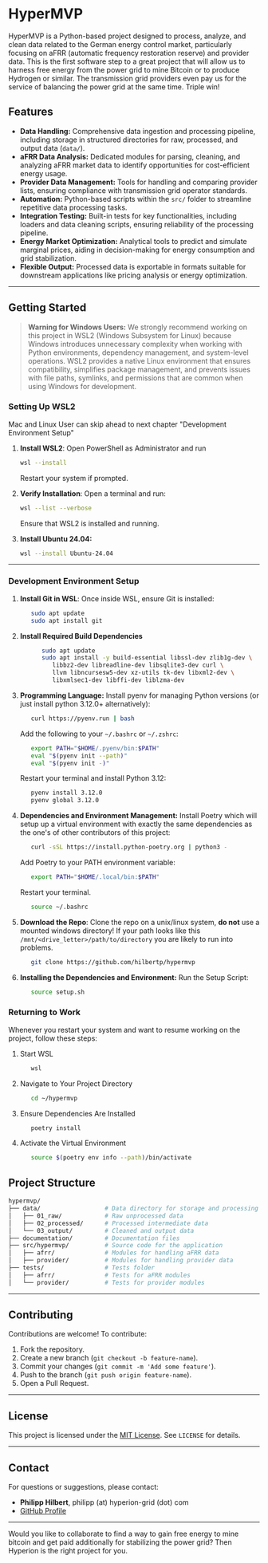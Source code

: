 # **HyperMVP**

HyperMVP is a Python-based project designed to process, analyze, and clean data related to the German energy control market, particularly focusing on aFRR (automatic frequency restoration reserve) and provider data.
This is the first software step to a great project that will allow us to harness free energy from the power grid to mine Bitcoin or to produce Hydrogen or similar. The transmission grid providers even pay us for the service of balancing the power grid at the same time. Triple win!

## **Features**
- **Data Handling:** Comprehensive data ingestion and processing pipeline, including storage in structured directories for raw, processed, and output data (`data/`).
- **aFRR Data Analysis:** Dedicated modules for parsing, cleaning, and analyzing aFRR market data to identify opportunities for cost-efficient energy usage.
- **Provider Data Management:** Tools for handling and comparing provider lists, ensuring compliance with transmission grid operator standards.
- **Automation:** Python-based scripts within the `src/` folder to streamline repetitive data processing tasks.
- **Integration Testing:** Built-in tests for key functionalities, including loaders and data cleaning scripts, ensuring reliability of the processing pipeline.
- **Energy Market Optimization:** Analytical tools to predict and simulate marginal prices, aiding in decision-making for energy consumption and grid stabilization.
- **Flexible Output:** Processed data is exportable in formats suitable for downstream applications like pricing analysis or energy optimization.

---

## **Getting Started**

> **Warning for Windows Users:** We strongly recommend working on this project in WSL2 (Windows Subsystem for Linux) because Windows introduces unnecessary complexity when working with Python environments, dependency management, and system-level operations. WSL2 provides a native Linux environment that ensures compatibility, simplifies package management, and prevents issues with file paths, symlinks, and permissions that are common when using Windows for development.



### **Setting Up WSL2** 
Mac and Linux User can skip ahead to next chapter "Development Environment Setup"

1. **Install WSL2**: Open PowerShell as Administrator and run
   ```bash
   wsl --install
   ```
   Restart your system if prompted.

1. **Verify Installation**: Open a terminal and run:   
    ```bash
   wsl --list --verbose   
   ```
   Ensure that WSL2 is installed and running.

1. **Install Ubuntu 24.04:**
   ```bash
   wsl --install Ubuntu-24.04   
   ```



---

### **Development Environment Setup**
1. **Install Git in WSL**: Once inside WSL, ensure Git is installed:
   ```bash
      sudo apt update
      sudo apt install git
   ```
1. **Install Required Build Dependencies**
   ```bash
         sudo apt update
         sudo apt install -y build-essential libssl-dev zlib1g-dev \
            libbz2-dev libreadline-dev libsqlite3-dev curl \
            llvm libncursesw5-dev xz-utils tk-dev libxml2-dev \
            libxmlsec1-dev libffi-dev liblzma-dev
   ```

1. **Programming Language:** Install pyenv for managing Python versions (or just install python 3.12.0+ alternatively):
   ```bash
      curl https://pyenv.run | bash   
   ```
   Add the following to your `~/.bashrc` or `~/.zshrc`:
   ```bash
      export PATH="$HOME/.pyenv/bin:$PATH"
      eval "$(pyenv init --path)"
      eval "$(pyenv init -)"   
   ```
   Restart your terminal and install Python 3.12:   
   ```bash
      pyenv install 3.12.0
      pyenv global 3.12.0
   ```
2. **Dependencies and Environment Management:** Install Poetry which will setup up a virtual environment with exactly the same dependencies as the one's of other contributors of this project:
   ```bash
      curl -sSL https://install.python-poetry.org | python3 -
   ```
   Add Poetry to your PATH environment variable:
   ```bash
      export PATH="$HOME/.local/bin:$PATH"   
   ```
   Restart your terminal.
   ```bash
      source ~/.bashrc   
   ```

1. **Download the Repo**: Clone the repo on a unix/linux system, **do not** use a mounted windows directory! If your path looks like this `/mnt/<drive_letter>/path/to/directory` you are likely to run into problems.
   ```bash
      git clone https://github.com/hilbertp/hypermvp
   ```

1. **Installing the Dependencies and Environment:** Run the Setup Script:

   ```bash
      source setup.sh   
   ```

### Returning to Work
Whenever you restart your system and want to resume working on the project, follow these steps:
1. Start WSL
   ```bash
      wsl   
   ```
1. Navigate to Your Project Directory
   ```bash
      cd ~/hypermvp   
   ```
1. Ensure Dependencies Are Installed
   ```bash
      poetry install
   ```
1. Activate the Virtual Environment
   ```bash
      source $(poetry env info --path)/bin/activate   
   ```

## **Project Structure** 
```bash 
hypermvp/
├── data/                  # Data directory for storage and processing
│   ├── 01_raw/            # Raw unprocessed data
│   ├── 02_processed/      # Processed intermediate data
│   └── 03_output/         # Cleaned and output data
├── documentation/         # Documentation files
├── src/hypermvp/          # Source code for the application
│   ├── afrr/              # Modules for handling aFRR data
│   ├── provider/          # Modules for handling provider data
├── tests/                 # Tests folder
│   ├── afrr/              # Tests for aFRR modules
│   └── provider/          # Tests for provider modules
```

---

## **Contributing**
Contributions are welcome! To contribute:
1. Fork the repository.
2. Create a new branch (`git checkout -b feature-name`).
3. Commit your changes (`git commit -m 'Add some feature'`).
4. Push to the branch (`git push origin feature-name`).
5. Open a Pull Request.

---

## **License**
This project is licensed under the [MIT License](LICENSE). See `LICENSE` for details.

---

## **Contact**
For questions or suggestions, please contact:  
- **Philipp Hilbert**, philipp (at) hyperion-grid (dot) com  
- [GitHub Profile](https://github.com/hilbertp)

---

Would you like to collaborate to find a way to gain free energy to mine bitcoin and get paid additionally for stabilizing the power grid? Then Hyperion is the right project for you.